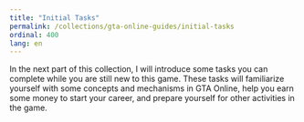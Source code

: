 ```yaml
---
title: "Initial Tasks"
permalink: /collections/gta-online-guides/initial-tasks
ordinal: 400
lang: en
---
```


In the next part of this collection, I will introduce some tasks you can
complete while you are still new to this game. These tasks will familiarize
yourself with some concepts and mechanisms in GTA Online, help you earn some
money to start your career, and prepare yourself for other activities in the
game.
